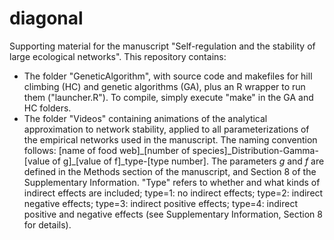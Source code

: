 # diagonal

Supporting material for the manuscript "Self-regulation and the stability of large ecological networks". This repository contains:

* The folder "GeneticAlgorithm", with source code and makefiles for hill climbing (HC) and genetic algorithms (GA), plus an R wrapper to run them ("launcher.R"). To compile, simply execute "make" in the GA and HC folders.
* The folder "Videos" containing animations of the analytical approximation to network stability, applied to all parameterizations of the empirical networks used in the manuscript. The naming convention follows: [name of food web]\_[number of species]\_Distribution-Gamma-[value of g]\_[value of f]\_type-[type number]. The parameters *g* and *f* are defined in the Methods section of the manuscript, and Section 8 of the Supplementary Information. "Type" refers to whether and what kinds of indirect effects are included; type=1: no indirect effects; type=2: indirect negative effects; type=3: indirect positive effects; type=4: indirect positive and negative effects (see Supplementary Information, Section 8 for details).
